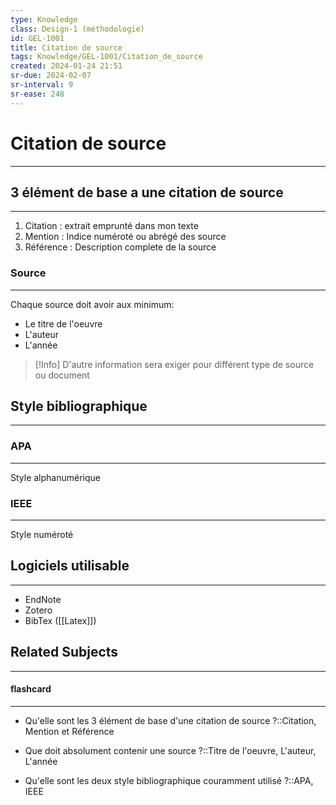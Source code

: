 ```yaml
---
type: Knowledge
class: Design-1 (méthodologie)
id: GEL-1001
title: Citation de source
tags: Knowledge/GEL-1001/Citation_de_source
created: 2024-01-24 21:51
sr-due: 2024-02-07
sr-interval: 9
sr-ease: 248
---
```

# Citation de source
----
## 3 élément de base a une citation de source
----
1. Citation : extrait emprunté dans mon texte
2. Mention : Indice numéroté ou abrégé des source
3. Référence : Description complete de la source

### Source
----
Chaque source doit avoir aux minimum:
- Le titre de l'oeuvre
- L'auteur
- L'année

> [!Info]
> D'autre information sera exiger pour différent type de source ou document 

## Style bibliographique
----
### APA
----
Style alphanumérique

### IEEE
----
Style numéroté

## Logiciels utilisable
----
- EndNote
- Zotero
- BibTex ([[Latex]])

## Related Subjects
----
#### flashcard 
----
- Qu'elle sont les 3 élément de base d'une citation de source ?::Citation, Mention et Référence
<!--SR:!2024-02-03,5,248-->
- Que doit absolument contenir une source ?::Titre de l'oeuvre, L'auteur, L'année
<!--SR:!2024-02-11,9,248-->
- Qu'elle sont les deux style bibliographique couramment utilisé ?::APA, IEEE
<!--SR:!2024-02-08,10,268-->